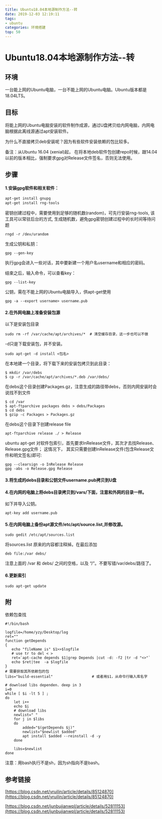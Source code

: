 ```yaml
---
title: Ubuntu18.04本地源制作方法--转
date: 2019-12-03 12:19:11
tags:
- ubuntu
categories: 环境搭建
top: 50
---
```


# Ubuntu18.04本地源制作方法--转

## 环境

一台能上网的Ubuntu电脑，一台不能上网的Ubuntu电脑。Ubuntu版本都是18.04LTS。

## 目标

将能上网的Ubuntu电脑安装的软件制作成源，通过U盘拷贝给内网电脑，内网电脑根据此离线源通过apt安装软件。

为什么不直接拷贝deb安装呢？因为有些软件安装依赖的包比较多。

备注：从Ubuntu 16.04 (xenial)起， 在将本地deb软件包创建repo时候，跟14.04以前的版本相比，强制要求gpg对Release文件签名，否则无法使用。

## 步骤

#### 1.安装gpg软件和相关软件：

```bash
apt-get install gnupg
apt-get install rng-tools
```

密钥创建过程中，需要使用到足够的随机数(random)，可先行安装rng-tools, 该工具可以常驻后台的方式, 生成随机数，避免gpg密钥创建过程中的长时间等待问题 

```
rngd -r /dev/urandom
```

生成公钥和私钥：

```
gpg --gen-key
```

执行gpg会进入一些对话，其中要新建一个用户名username和相应的密码。

结束之后，输入命令，可以查看key：

```
gpg --list-key
```

公钥，需在不能上网的Ubuntu电脑导入，供apt-get使用

```
gpg -a --export username> username.pub
```



#### 2.在外网电脑上准备安装包源

以下是安装包目录

```
sudo rm -rf /var/cache/apt/archives/*  # 清空缓存目录，这一步也可以不做
```

-d只是下载安装包，并不安装。

```
sudo apt-get -d install <包名>
```

在本地建一个目录，将下载下来的安装包拷贝到此目录：

```
$ mkdir /var/debs
$ cp -r /var/cache/apt/archives/*.deb /var/debs/
```

在debs这个目录创建Packages.gz，注意生成的路径带debs，否则内网安装时会说找不到文件

```
$ cd /var
$ apt-ftparchive packages debs > debs/Packages
$ cd debs
$ gzip -c Packages > Packages.gz
```

在debs这个目录下创建release file

```
apt-ftparchive release ./ > Release
```

ubuntu apt-get 对软件包索引，首先要求InRelease文件，其次才去找Release、Release.gpg文件； 这情况下， 其实只需要创建InRelease文件(包含Release文件和明文签名)即可:

```
gpg --clearsign -o InRelease Release 
gpg -abs -o Release.gpg Release 
```

#### 3.将生成的debs目录和公钥文件username.pub拷贝到U盘

#### 4.在内网的电脑上将debs目录拷贝到/vars/下面，注意和外网的目录一样。

如下并导入公钥。

```
apt-key add username.pub
```

#### 5.在内网电脑上备份apt源文件/etc/apt/source.list,并修改源。

```
sudo gedit /etc/apt/sources.list
```

将sources.list 原来的内容都注释掉。在最后添加

```
deb file:/var debs/
```

注意上面的 /var 和 debs/ 之间的空格，以及 “/”。不要写错/var/debs/路径了。

#### 6.更新索引

```
sudo apt-get update
```



## 附

依赖包查找

```shell
#!/bin/bash

logfile=/home/yzy/Desktop/log
ret=""
function getDepends
{
   echo "fileName is" $1>>$logfile
   # use tr to del < >
   ret=`apt-cache depends $1|grep Depends |cut -d: -f2 |tr -d "<>"`
   echo $ret|tee  -a $logfile
}
# 需要获取其所依赖包的包
libs="build-essential"                  # 或者用$1，从命令行输入库名字

# download libs dependen. deep in 3
i=0
while [ $i -lt 5 ] ;
do
    let i++
    echo $i
    # download libs
    newlist=" "
    for j in $libs
    do
        added="$(getDepends $j)"
        newlist="$newlist $added"
        apt install $added --reinstall -d -y
    done

    libs=$newlist
done
```

注意：用bash执行不是sh，因为sh指向不是bash。



## 参考链接

[https://blog.csdn.net/yruilin/article/details/85124870](https://blog.csdn.net/yruilin/article/details/85124870)

[https://blog.csdn.net/junbujianwpl/article/details/52811153](https://blog.csdn.net/junbujianwpl/article/details/52811153)